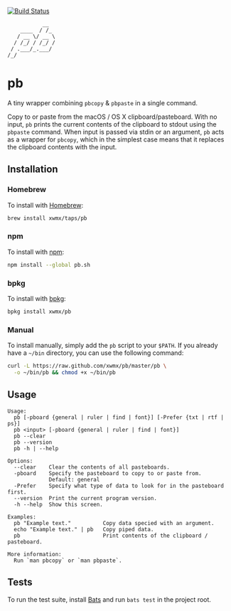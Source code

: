 [![Build Status](https://travis-ci.org/xwmx/pb.svg?branch=master)](https://travis-ci.org/xwmx/pb)

```text
           __
    ____  / /_
   / __ \/ __ \
  / /_/ / /_/ /
 / .___/_.___/
/_/
```

# pb

A tiny wrapper combining `pbcopy` &amp; `pbpaste` in a single command.

Copy to or paste from the macOS / OS X clipboard/pasteboard. With no input,
`pb` prints the current contents of the clipboard to stdout using the `pbpaste`
command. When input is passed via stdin or an argument, `pb` acts as a
wrapper for `pbcopy`, which in the simplest case means that it replaces the
clipboard contents with the input.

## Installation

### Homebrew

To install with [Homebrew](http://brew.sh/):

```bash
brew install xwmx/taps/pb
```

### npm

To install with [npm](https://www.npmjs.com/package/pb.sh):

```bash
npm install --global pb.sh
```

### bpkg

To install with [bpkg](http://www.bpkg.io/):

```bash
bpkg install xwmx/pb
```

### Manual

To install manually, simply add the `pb` script to your `$PATH`. If
you already have a `~/bin` directory, you can use the following command:

```bash
curl -L https://raw.github.com/xwmx/pb/master/pb \
  -o ~/bin/pb && chmod +x ~/bin/pb
```

## Usage

```text
Usage:
  pb [-pboard {general | ruler | find | font}] [-Prefer {txt | rtf | ps}]
  pb <input> [-pboard {general | ruler | find | font}]
  pb --clear
  pb --version
  pb -h | --help

Options:
  --clear    Clear the contents of all pasteboards.
  -pboard    Specify the pasteboard to copy to or paste from.
             Default: general
  -Prefer    Specify what type of data to look for in the pasteboard first.
  --version  Print the current program version.
  -h --help  Show this screen.

Examples:
  pb "Example text."          Copy data specied with an argument.
  echo "Example text." | pb   Copy piped data.
  pb                          Print contents of the clipboard / pasteboard.

More information:
  Run `man pbcopy` or `man pbpaste`.
```

## Tests

To run the test suite, install [Bats](https://github.com/sstephenson/bats) and
run `bats test` in the project root.
